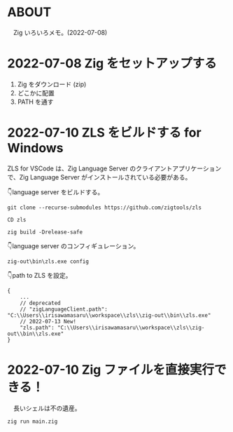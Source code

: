 # ABOUT

　Zig いろいろメモ。(2022-07-08)

# 2022-07-08 Zig をセットアップする

1. Zig をダウンロード (zip)
2. どこかに配置
3. PATH を通す


# 2022-07-10 ZLS をビルドする for Windows

ZLS for VSCode は、Zig Language Server のクライアントアプリケーションで、Zig Language Server がインストールされている必要がある。

👇language server をビルドする。

```CMD
git clone --recurse-submodules https://github.com/zigtools/zls

CD zls

zig build -Drelease-safe
```

👇language server のコンフィギュレーション。

```CMD
zig-out\bin\zls.exe config
```

👇path to ZLS を設定。

```
{
    ...
    // deprecated
    // "zigLanguageClient.path": "C:\\Users\\irisawamasaru\\workspace\\zls\\zig-out\\bin\\zls.exe"
    // 2022-07-13 New!
    "zls.path": "C:\\Users\\irisawamasaru\\workspace\\zls\\zig-out\\bin\\zls.exe"
}
```

# 2022-07-10 Zig ファイルを直接実行できる！

　長いシェルは不の遺産。

```sh
zig run main.zig
```
